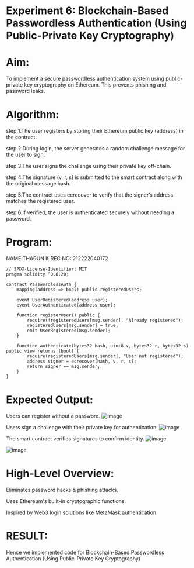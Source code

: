 # Experiment 6: Blockchain-Based Passwordless Authentication (Using Public-Private Key Cryptography)
# Aim:
To implement a secure passwordless authentication system using public-private key cryptography on Ethereum. This prevents phishing and password leaks.

# Algorithm:
step 1.The user registers by storing their Ethereum public key (address) in the contract.

step 2.During login, the server generates a random challenge message for the user to sign.

step 3.The user signs the challenge using their private key off-chain.

step 4.The signature (v, r, s) is submitted to the smart contract along with the original message hash.

step 5.The contract uses ecrecover to verify that the signer’s address matches the registered user.

step 6.If verified, the user is authenticated securely without needing a password.



# Program:
NAME:THARUN K
REG NO: 212222040172

```
// SPDX-License-Identifier: MIT
pragma solidity ^0.8.20;

contract PasswordlessAuth {
    mapping(address => bool) public registeredUsers;

    event UserRegistered(address user);
    event UserAuthenticated(address user);

    function registerUser() public {
        require(!registeredUsers[msg.sender], "Already registered");
        registeredUsers[msg.sender] = true;
        emit UserRegistered(msg.sender);
    }

    function authenticate(bytes32 hash, uint8 v, bytes32 r, bytes32 s) public view returns (bool) {
        require(registeredUsers[msg.sender], "User not registered");
        address signer = ecrecover(hash, v, r, s);
        return signer == msg.sender;
    }
}
```

# Expected Output:
Users can register without a password.
![image](https://github.com/user-attachments/assets/85c00289-3857-49a6-ad53-c673935790f2)


Users sign a challenge with their private key for authentication.
![image](https://github.com/user-attachments/assets/5c601ee1-b7a9-408c-a0aa-08b4c2dcac4a)


The smart contract verifies signatures to confirm identity.
![image](https://github.com/user-attachments/assets/35047963-b851-493e-85fb-84f09a529d3c)

![image](https://github.com/user-attachments/assets/5137e293-f72a-4793-9531-a6edc71f026e)




# High-Level Overview:
Eliminates password hacks & phishing attacks.


Uses Ethereum's built-in cryptographic functions.


Inspired by Web3 login solutions like MetaMask authentication.

# RESULT: 

Hence we implemented code for Blockchain-Based Passwordless Authentication (Using Public-Private Key Cryptography)
